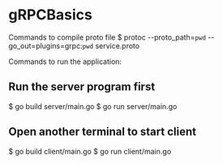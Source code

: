 # gRPCBasics


Commands to compile proto file
$ protoc --proto_path=`pwd` --go_out=plugins=grpc:`pwd` service.proto


Commands to run the application:
## Run the server program first
$ go build server/main.go
$ go run server/main.go

## Open another terminal to start client
$ go build client/main.go
$ go run client/main.go
